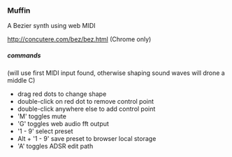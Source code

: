 ### Muffin

A Bezier synth using web MIDI


http://concutere.com/bez/bez.html (Chrome only)


##### commands


(will use first MIDI input found, otherwise shaping sound waves will drone a middle C)
- drag red dots to change shape
- double-click on red dot to remove control point
- double-click anywhere else to add control point
- 'M' toggles mute
- 'G' toggles web audio fft output
- '1 - 9' select preset
- Alt + '1 - 9' save preset to browser local storage
- 'A' toggles ADSR edit path


